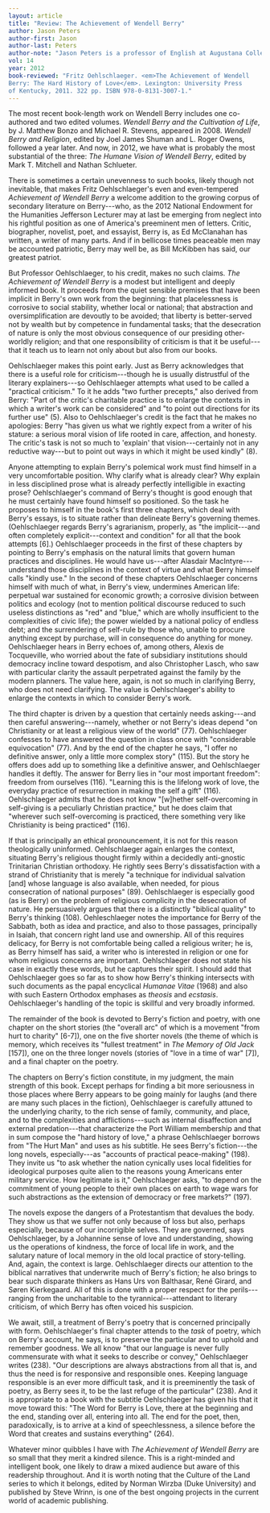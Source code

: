 ```yaml
---
layout: article
title: "Review: The Achievement of Wendell Berry"
author: Jason Peters
author-first: Jason
author-last: Peters
author-note: "Jason Peters is a professor of English at Augustana College."
vol: 14
year: 2012
book-reviewed: "Fritz Oehlschlaeger. <em>The Achievement of Wendell
Berry: The Hard History of Love</em>. Lexington: University Press 
of Kentucky, 2011. 322 pp. ISBN 978-0-8131-3007-1."
---
```


The most recent book-length work on Wendell Berry includes one
co-authored and two edited volumes. *Wendell Berry and the Cultivation
of Life*, by J. Matthew Bonzo and Michael R. Stevens, appeared in 2008.
*Wendell Berry and Religion*, edited by Joel James Shuman and L. Roger
Owens, followed a year later. And now, in 2012, we have what is probably
the most substantial of the three: *The Humane Vision of Wendell Berry*,
edited by Mark T. Mitchell and Nathan Schlueter.

There is sometimes a certain unevenness to such books, likely though not
inevitable, that makes Fritz Oehlschlaeger's even and even-tempered
*Achievement of Wendell Berry* a welcome addition to the growing corpus
of secondary literature on Berry---who, as the 2012 National Endowment
for the Humanities Jefferson Lecturer may at last be emerging from
neglect into his rightful position as one of America's preeminent men of
letters. Critic, biographer, novelist, poet, and essayist, Berry is, as
Ed McClanahan has written, a writer of many parts. And if in bellicose
times peaceable men may be accounted patriotic, Berry may well be, as
Bill McKibben has said, our greatest patriot.

But Professor Oehlschlaeger, to his credit, makes no such claims. *The
Achievement of Wendell Berry* is a modest but intelligent and deeply
informed book. It proceeds from the quiet sensible premises that have
been implicit in Berry's own work from the beginning: that placelessness
is corrosive to social stability, whether local or national; that
abstraction and oversimplification are devoutly to be avoided; that
liberty is better-served not by wealth but by competence in fundamental
tasks; that the desecration of nature is only the most obvious
consequence of our presiding other-worldly religion; and that one
responsibility of criticism is that it be useful---that it teach us to
learn not only about but also from our books.

Oehlschlaeger makes this point early. Just as Berry acknowledges that
there is a useful role for criticism---though he is usually distrustful
of the literary explainers---so Oehlschlaeger attempts what used to be
called a "practical criticism." To it he adds "two further precepts,"
also derived from Berry: "Part of the critic's charitable practice is to
enlarge the contexts in which a writer's work can be considered" and "to
point out directions for its further use" (5). Also to Oehlschlaeger's
credit is the fact that he makes no apologies: Berry "has given us what
we rightly expect from a writer of his stature: a serious moral vision
of life rooted in care, affection, and honesty. The critic's task is not
so much to 'explain' that vision---certainly not in any reductive
way---but to point out ways in which it might be used kindly" (8).

Anyone attempting to explain Berry's polemical work must find himself in
a very uncomfortable position. Why clarify what is already clear? Why
explain in less disciplined prose what is already perfectly intelligible
in exacting prose? Oehlschlaeger's command of Berry's thought is good
enough that he must certainly have found himself so positioned. So the
task he proposes to himself in the book's first three chapters, which
deal with Berry's essays, is to situate rather than delineate Berry's
governing themes. (Oehlschlaeger regards Berry's agrarianism, properly,
as "the implicit---and often completely explicit---context and
condition" for all that the book attempts \[6\].) Oehlschlaeger proceeds
in the first of these chapters by pointing to Berry's emphasis on the
natural limits that govern human practices and disciplines. He would
have us---after Alasdair MacIntyre---understand those disciplines in the
context of virtue and what Berry himself calls "kindly use." In the
second of these chapters Oehlschlaeger concerns himself with much of
what, in Berry's view, undermines American life: perpetual war sustained
for economic growth; a corrosive division between politics and ecology
(not to mention political discourse reduced to such useless distinctions
as "red" and "blue," which are wholly insufficient to the complexities
of civic life); the power wielded by a national policy of endless debt;
and the surrendering of self-rule by those who, unable to procure
anything except by purchase, will in consequence do anything for money.
Oehlschlaeger hears in Berry echoes of, among others, Alexis de
Tocqueville, who worried about the fate of subsidiary institutions
should democracy incline toward despotism, and also Christopher Lasch,
who saw with particular clarity the assault perpetrated against the
family by the modern planners. The value here, again, is not so much in
clarifying Berry, who does not need clarifying. The value is
Oehlschlaeger's ability to enlarge the contexts in which to consider
Berry's work. 

The third chapter is driven by a question that certainly needs
asking---and then careful answering---namely, whether or not Berry's
ideas depend "on Christianity or at least a religious view of the world"
(77). Oehlschlaeger confesses to have answered the question in class
once with "considerable equivocation" (77). And by the end of the
chapter he says, "I offer no definitive answer, only a little more
complex story" (115). But the story he offers does add up to something
like a definitive answer, and Oehlschlaeger handles it deftly. The
answer for Berry  lies in "our most important freedom": freedom from
ourselves (116). "Learning this is the lifelong work of love, the
everyday practice of resurrection in making the self a gift" (116).
Oehlschlaeger admits that he does not know "\[w\]hether self-overcoming in
self-giving is a peculiarly Christian practice," but he does claim that
"wherever such self-overcoming is practiced, there something very like
Christianity is being practiced" (116).

If that is principally an ethical pronouncement, it is not for this
reason theologically uninformed. Oehlschlaeger again enlarges the
context, situating Berry's religious thought firmly within a decidedly
anti-gnostic Trinitarian Christian orthodoxy. He rightly sees Berry's
dissatisfaction with a strand of Christianity that is merely "a
technique for individual salvation \[and\] whose language is also
available, when needed, for pious consecration of national purposes"
(89). Oehlschlaeger is especially good (as is Berry) on the problem of
religious complicity in the desecration of nature. He persuasively
argues that there is a distinctly "biblical quality" to Berry's thinking
(108). Oehleschlaeger notes the importance for Berry of the Sabbath,
both as idea and practice, and also to those passages, principally in
Isaiah, that concern right land use and ownership. All of this requires
delicacy, for Berry is not comfortable being called a religious writer;
he is, as Berry himself has said, a writer who is interested in religion
or one for whom religious concerns are important. Oehlschlaeger does not
state his case in exactly these words, but he captures their spirit. I
should add that Oehlschlaeger goes so far as to show how Berry's
thinking intersects with such documents as the papal encyclical *Humanae
Vitae* (1968) and also with such Eastern Orthodox emphases as *theosis*
and *ecstasis*. Oehlschlaeger's handling of the topic is skillful and
very broadly informed. 

The remainder of the book is devoted to Berry's fiction and poetry, with
one chapter on the short stories (the "overall arc" of which is a
movement "from hurt to charity" \[6-7\]), one on the five shorter novels
(the theme of which is memory, which receives its "fullest treatment" in
*The Memory of Old Jack* \[157\]), one on the three longer novels (stories
of "love in a time of war" \[7\]), and a final chapter on the poetry. 

The chapters on Berry's fiction constitute, in my judgment, the main
strength of this book. Except perhaps for finding a bit more seriousness
in those places where Berry appears to be going mainly for laughs (and
there are many such places in the fiction), Oehlschlaeger is carefully
attuned to the underlying charity, to the rich sense of family,
community, and place, and to the complexities and afflictions---such as
internal disaffection and external predation---that characterize the
Port William membership and that in sum compose the "hard history of
love," a phrase Oehlschlaeger borrows from "The Hurt Man" and uses as
his subtitle. He sees Berry's fiction---the long novels, especially---as
"accounts of practical peace-making" (198). They invite us "to ask
whether the nation cynically uses local fidelities for ideological
purposes quite alien to the reasons young Americans enter military
service. How legitimate is it," Oehlschlaeger asks, "to depend on the
commitment of young people to their own places on earth to wage wars for
such abstractions as the extension of democracy or free markets?" (197). 

The novels expose the dangers of a Protestantism that devalues the body.
They show us that we suffer not only because of loss but also, perhaps
especially, because of our incorrigible selves. They are governed, says
Oehlschlaeger, by a Johannine sense of love and understanding, showing
us the operations of kindness, the force of local life in work, and the
salutary nature of local memory in the old local practice of
story-telling. And, again, the context is large. Oehlschlaeger directs
our attention to the biblical narratives that underwrite much of Berry's
fiction; he also brings to bear such disparate thinkers as Hans Urs von
Balthasar, René Girard, and Søren Kierkegaard. All of this is done with
a proper respect for the perils---ranging from the uncharitable to the
tyrannical---attendant to literary criticism, of which Berry has often
voiced his suspicion. 

We await, still, a treatment of Berry's poetry that is concerned
principally with form. Oehlschlaeger's final chapter attends to the
*task* of poetry, which on Berry's account, he says, is to preserve the
particular and to uphold and remember goodness. We all know "that our
language is never fully commensurate with what it seeks to describe or
convey," Oehlschlaeger writes (238). "Our descriptions are always
abstractions from all that is, and thus the need is for responsive and
responsible ones. Keeping language responsible is an ever more difficult
task, and it is preeminently the task of poetry, as Berry sees it, to be
the last refuge of the particular" (238). And it is appropriate to a
book with the subtitle Oehlschlaeger has given his that it move toward
this: "The Word for Berry is Love, there at the beginning and the end,
standing over all, entering into all. The end for the poet, then,
paradoxically, is to arrive at a kind of speechlessness, a silence
before the Word that creates and sustains everything" (264). 

Whatever minor quibbles I have with *The Achievement of Wendell Berry*
are so small that they merit a kindred silence. This is a right-minded
and intelligent book, one likely to draw a mixed audience but aware of
this readership throughout. And it is worth noting that the Culture of
the Land series to which it belongs, edited by Norman Wirzba (Duke
University) and published by Steve Wrinn, is one of the best ongoing
projects in the current world of academic publishing.
